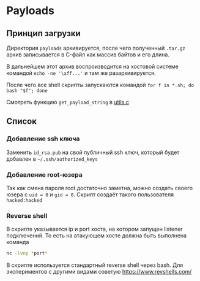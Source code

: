 # Payloads

## Принцип загрузки

Директория `payloads` архивируется, после чего полученный `.tar.gz` архив записывается в C-файл как массив байтов и его длина.

В дальнейшем этот архив воспроизводится на хостовой системе командой `echo -ne '\xff...'` и там же разархивируется.

После чего все shell скрипты запускаются командой `for f in *.sh; do bash "$f"; done`

Смотреть функцию `get_payload_string` в [utils.c](../exploits/utils.c)

## Список

### Добавление ssh ключа

Заменить `id_rsa.pub` на свой публичный ssh ключ, который будет добавлен в `~/.ssh/authorized_keys`

### Добавление root-юзера

Так как смена пароля root достаточно заметна, можно создать своего юзера с `uid = 0` и `gid = 0`.
Скрипт создаёт такого пользователя `hacked:hacked`

### Reverse shell

В скрипте указывается ip и port хоста, на котором запущен listener подключений.
То есть на атакующем хосте должна быть выполнена команда

```bash
nc -lvnp *port*
```

В скрипте используется стандартный reverse shell через bash.
Для экспериментов с другими видами советую https://www.revshells.com/